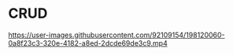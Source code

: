 # CRUD

https://user-images.githubusercontent.com/92109154/198120060-0a8f23c3-320e-4182-a8ed-2dcde69de3c9.mp4

